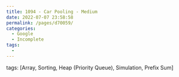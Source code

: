 ```yaml
---
title: 1094 - Car Pooling - Medium
date: 2022-07-07 23:58:58
permalink: /pages/d70059/
categories:
  - Google
  - Incomplete
tags:
  - 
---
```

tags: [Array, Sorting, Heap (Priority Queue), Simulation, Prefix Sum]